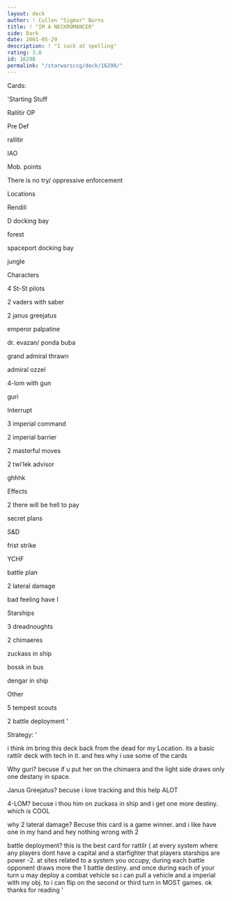 ```yaml
---
layout: deck
author: ! Cullen "Sigmar" Burns
title: ! "IM A NECKROMANCER"
side: Dark
date: 2001-05-29
description: ! "I suck at spelling"
rating: 3.0
id: 16298
permalink: "/starwarsccg/deck/16298/"
---
```

Cards: 

'Starting Stuff

Rallitir OP

Pre Def

rallitir

IAO

Mob. points

There is no try/ oppressive enforcement


Locations

Rendili

D docking bay

forest

spaceport docking bay

jungle


Characters

4 St-St pilots

2 vaders with saber

2 janus greejatus

emperor palpatine

dr. evazan/ ponda buba

grand admiral thrawn

admiral ozzel

4-lom with gun

guri


Interrupt

3 imperial command

2 imperial barrier

2 masterful moves

2 twi’lek advisor

ghhhk


Effects

2 there will be hell to pay

secret plans

S&D

frist strike

YCHF

battle plan

2 lateral damage

bad feeling have I


Starships

3 dreadnoughts

2 chimaeres

zuckass in ship

bossk in bus

dengar in ship


Other

5 tempest scouts

2 battle deployment '

Strategy: '

i think im bring this deck back from the dead for my Location. its a basic rattilr deck with tech in it. and hes why i use some of the cards

Why guri? becuse if u put her on the chimaera and the light side draws only one destany in space.

Janus Greejatus? becuse i love tracking and this help ALOT

4-LOM? becuse i thou him on zuckass in ship and i get one more destiny. which is COOL

why 2 lateral damage? Becuse this card is a game winner. and i like have one in my hand and hey nothing wrong with 2

battle deployment? this is the best card for rattilr ( at every system where any players dont have a capital and a starfighter that players starships are power -2. at sites related to a system you occupy, during each battle opponent draws more the 1 battle destiny. and once during each of your turn u may deploy a combat vehicle so i can pull a vehicle and a imperial with my obj. to i can flip on the second or third turn in MOST games. ok thanks for reading '
